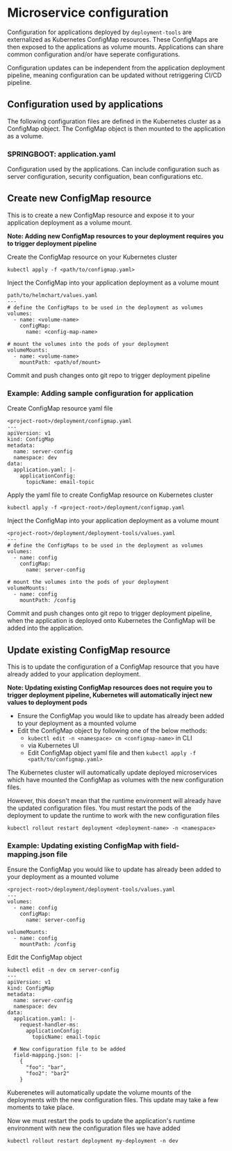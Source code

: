# Microservice configuration

Configuration for applications deployed by `deployment-tools` are externalized as Kubernetes ConfigMap resources. These ConfigMaps are then exposed to the applications as volume mounts. Applications can share common configuration and/or have seperate configurations. 

Configuration updates can be independent from the application deployment pipeline, meaning configuration can be updated without retriggering CI/CD pipeline.

## Configuration used by applications
The following configuration files are defined in the Kubernetes cluster as a ConfigMap object. The ConfigMap object is then mounted to the application as a volume.

### SPRINGBOOT: application.yaml
Configuration used by the applications. Can include configuration such as server configuration, security configuation, bean configurations etc.

## Create new ConfigMap resource

This is to create a new ConfigMap resource and expose it to your application deployment as a volume mount. 

**Note: Adding new ConfigMap resources to your deployment requires you to trigger deployment pipeline**

Create the ConfigMap resource on your Kubernetes cluster
```
kubectl apply -f <path/to/configmap.yaml>
```
Inject the ConfigMap into your application deployment as a volume mount
```
path/to/helmchart/values.yaml
---
# define the ConfigMaps to be used in the deployment as volumes
volumes:
  - name: <volume-name>
    configMap:
      name: <config-map-name>

# mount the volumes into the pods of your deployment
volumeMounts:
  - name: <volume-name>
    mountPath: <path/of/mount>
```
Commit and push changes onto git repo to trigger deployment pipeline

### Example: Adding sample configuration for application

Create ConfigMap resource yaml file
```
<project-root>/deployment/configmap.yaml
---
apiVersion: v1
kind: ConfigMap
metadata:
  name: server-config
  namespace: dev
data:
  application.yaml: |-
    applicationConfig:
      topicName: email-topic
```
Apply the yaml file to create ConfigMap resource on Kubernetes cluster
```
kubectl apply -f <project-root>/deployment/configmap.yaml
```
Inject the ConfigMap into your application deployment as a volume mount
```
<project-root>/deployment/deployment-tools/values.yaml
---
# define the ConfigMaps to be used in the deployment as volumes
volumes:
  - name: config
    configMap:
      name: server-config

# mount the volumes into the pods of your deployment
volumeMounts:
  - name: config
    mountPath: /config
```
Commit and push changes onto git repo to trigger deployment pipeline, when the application is deployed onto Kubernetes the ConfigMap will be added into the application.


## Update existing ConfigMap resource

This is to update the configuration of a ConfigMap resource that you have already added to your application deployment. 

**Note: Updating existing ConfigMap resources does not require you to trigger deployment pipeline, Kubernetes will automatically inject new values to deployment pods**

- Ensure the ConfigMap you would like to update has already been added to your deployment as a mounted volume
- Edit the ConfigMap object by following one of the below methods:
  - `kubectl edit -n <namespace> cm <configmap-name>` in CLI
  - via Kubernetes UI
  - Edit ConfigMap object yaml file and then `kubectl apply -f <path/to/configmap.yaml>`

The Kubernetes cluster will automatically update deployed microservices which have mounted the ConfigMap as volumes with the new configuration files.

However, this doesn't mean that the runtime environment will already have the updated configuration files. You must restart the pods of the deployment to update the runtime to work with the new configuration files

```
kubectl rollout restart deployment <deployment-name> -n <namespace>
```

### Example: Updating existing ConfigMap with field-mapping.json file
Ensure the ConfigMap you would like to update has already been added to your deployment as a mounted volume
```
<project-root>/deployment/deployment-tools/values.yaml
---
volumes:
  - name: config
    configMap:
      name: server-config
      
volumeMounts:
  - name: config
    mountPath: /config
```
Edit the ConfigMap object
```
kubectl edit -n dev cm server-config
---
apiVersion: v1
kind: ConfigMap
metadata:
  name: server-config
  namespace: dev
data:
  application.yaml: |-
    request-handler-ms:
      applicationConfig:
        topicName: email-topic
  
  # New configuration file to be added
  field-mapping.json: |-
    {
      "foo": "bar",
      "foo2": "bar2"
    }
```
Kuberenetes will automatically update the volume mounts of the deployments with the new configuration files. This update may take a few moments to take place.

Now we must restart the pods to update the application's runtime environment with new the configuration files we have added 

```
kubectl rollout restart deployment my-deployment -n dev
```